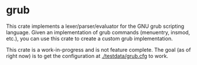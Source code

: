 # grub

This crate implements a lexer/parser/evaluator for the GNU grub scripting
language. Given an implementation of grub commands (menuentry, insmod, etc.),
you can use this crate to create a custom grub implementation.

This crate is a work-in-progress and is not feature complete. The goal (as of
right now) is to get the configuration at
[./testdata/grub.cfg](./testdata/grub.cfg) to work.
